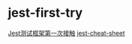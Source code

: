 # jest-first-try

[Jest测试框架第一次接触](https://segmentfault.com/a/1190000016399447)
[jest-cheat-sheet](https://github.com/sapegin/jest-cheat-sheet)
